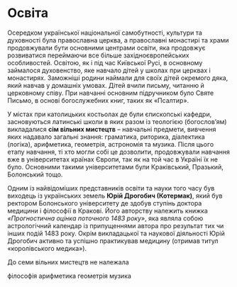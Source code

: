 # Освіта

Осередком української національної самобутності, культури та духовності була православна церква, а православні монастирі та храми продовжували бути основними центрами освіти, яка продовжує розвиватися переймаючи все більше західноєвропейських особливостей. Освітою, як і під час Київської Русі, в основному займалося духовенство, яке навчало дітей у школах при церквах і монастирях. Заможніші родини наймали для своїх дітей окремого дяка, який навчав у домашніх умовах. Дітей вчили письму, читанню й церковному співу. При навчанні основним підручником було Святе Письмо, в основі богослужебних книг, таких як «Псалтир». 

У містах при католицьких костьолах де були єпископські кафедри, засновуються латинські школи в яких разом із теологією (богослов’ям) викладалися **сім вільних мистецтв** – навчальні предмети, вивчення яких надавало загальні знання: граматика, риторика, діалектика (логіка), арифметика, геометрія, астрономія та музика. Після цього етапу навчання, ті хто могли собі це дозволити, продовжували навчання вже в університетах країнах Європи, так як на той час в Україні їх не було. Основними такими університетами були Краківський, Празький, Болонський тощо. 

Одним із найвідоміших представників освіти та науки того часу був виходець із українських земель <b>Юрій Дрогобич (Котермак)</b>, який був ректором Болонського університету де здобув ступінь доктора медицини і філософії в Кракові. Його авторству належить книжка <i>«Прогностична оцінка поточного 1483 року»</i>, яка являла собою астрологічний календар із припущеннями автора про результат тих чи інших подій 1483 року. Окрім викладацької та наукової діяльності Юрій Дрогобич активно та успішно практикував медицину (отримав титул «королівського медика»).

<quiz>
<question>
  <p>До семи вільних мистецтв не належала</p>
        <answer correct>філософія</answer>
  <answer>арифметика</answer>
        <answer>геометрія</answer>
  <answer>музика</answer>
</question>
</quiz>